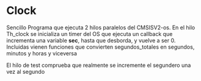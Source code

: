 # Clock

Sencillo Programa que ejecuta 2 hilos paralelos del CMSISV2-os. En el hilo Th_clock se inicializa un timer del OS que ejecuta un callback que incrementa una variable **sec**, hasta que desborda, y vuelve a ser 0.
Incluidas vienen funciones que convierten segundos_totales en segundos, minutos y horas y viceversa

El hilo de test comprueba que realmente se incremente el segundero una vez al segundo
